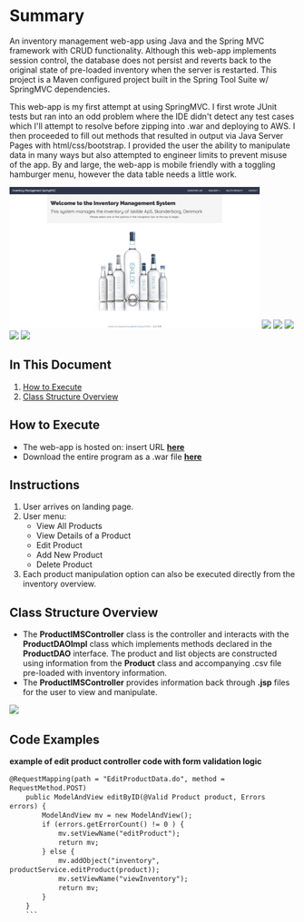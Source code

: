 # Summary
An inventory management web-app using Java and the Spring MVC framework with CRUD functionality. Although this web-app implements session control, the database does not persist and reverts back to the original state of pre-loaded inventory when the server is restarted. This project is a Maven configured project built in the Spring Tool Suite w/ SpringMVC dependencies.

This web-app is my first attempt at using SpringMVC. I first wrote JUnit tests but ran into an odd problem where the IDE didn't detect any test cases which I'll attempt to resolve before zipping into .war and deploying to AWS. I then proceeded to fill out methods that resulted in output via Java Server Pages with html/css/bootstrap. I provided the user the ability to manipulate data in many ways but also attempted to engineer limits to prevent misuse of the app. By and large, the web-app is mobile friendly with a toggling hamburger menu, however the data table needs a little work.

<img src="WebContent/images/screen1.png" height="250">
<img src="screen2" height="250">
<img src="screen3" height="250">
<img src="screen4" height="250">
<img src="screen5" height="250">
<img src="screen6" height="250">

## In This Document
1. [How to Execute](#how-to-execute)
2. [Class Structure Overview](#class-structure-overview)

## How to Execute
- The web-app is hosted on: insert URL <a href="http://www.chiangs.ninja:8080/InventoryMGRSpringMVCCRUD/">**here**</a>
- Download the entire program as a .war file <a href="InventoryMGRSpringMVCCRUD.war">**here**</a>

## Instructions
1. User arrives on landing page.
2. User menu:
    - View All Products
    - View Details of a Product
    - Edit Product
    - Add New Product
    - Delete Product
3. Each product manipulation option can also be executed directly from the inventory overview.

## Class Structure Overview
- The **ProductIMSController** class is the controller and interacts with the **ProductDAOImpl** class which implements methods declared in the **ProductDAO** interface. The product and list objects are constructed using information from the **Product** class and accompanying .csv file pre-loaded with inventory information.
- The **ProductIMSController** provides information back through **.jsp** files for the user to view and manipulate.

<img src="WebContent/images/chart.png" height="400">

## Code Examples
**example of edit product controller code with form validation logic**
```
@RequestMapping(path = "EditProductData.do", method = RequestMethod.POST)
	public ModelAndView editByID(@Valid Product product, Errors errors) {
		ModelAndView mv = new ModelAndView();
		if (errors.getErrorCount() != 0 ) {
			mv.setViewName("editProduct");
			return mv;
		} else {
			mv.addObject("inventory", productService.editProduct(product));
			mv.setViewName("viewInventory");
			return mv;			
		}
	}
    ```
